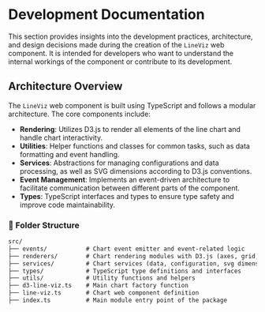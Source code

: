 # Development Documentation

This section provides insights into the development practices, architecture, and design decisions made during the creation of the `LineViz` web component. It is intended for developers who want to understand the internal workings of the component or contribute to its development.

## Architecture Overview

The `LineViz` web component is built using TypeScript and follows a modular architecture. The core components include:

- **Rendering**: Utilizes D3.js to render all elements of the line chart and handle chart interactivity.
- **Utilities**: Helper functions and classes for common tasks, such as data formatting and event handling.
- **Services**: Abstractions for managing configurations and data processing, as well as SVG dimensions according to D3.js conventions.
- **Event Management**: Implements an event-driven architecture to facilitate communication between different parts of the component.
- **Types**: TypeScript interfaces and types to ensure type safety and improve code maintainability.

### 📁 Folder Structure

```txt
src/
├── events/           # Chart event emitter and event-related logic
├── renderers/        # Chart rendering modules with D3.js (axes, grid, series, legend, cursor, brush, etc.)
├── services/         # Chart services (data, configuration, svg dimensions, etc.)
├── types/            # TypeScript type definitions and interfaces
├── utils/            # Utility functions and helpers
├── d3-line-viz.ts    # Main chart factory function
├── line-viz.ts       # Chart web component definition
├── index.ts          # Main module entry point of the package
```
